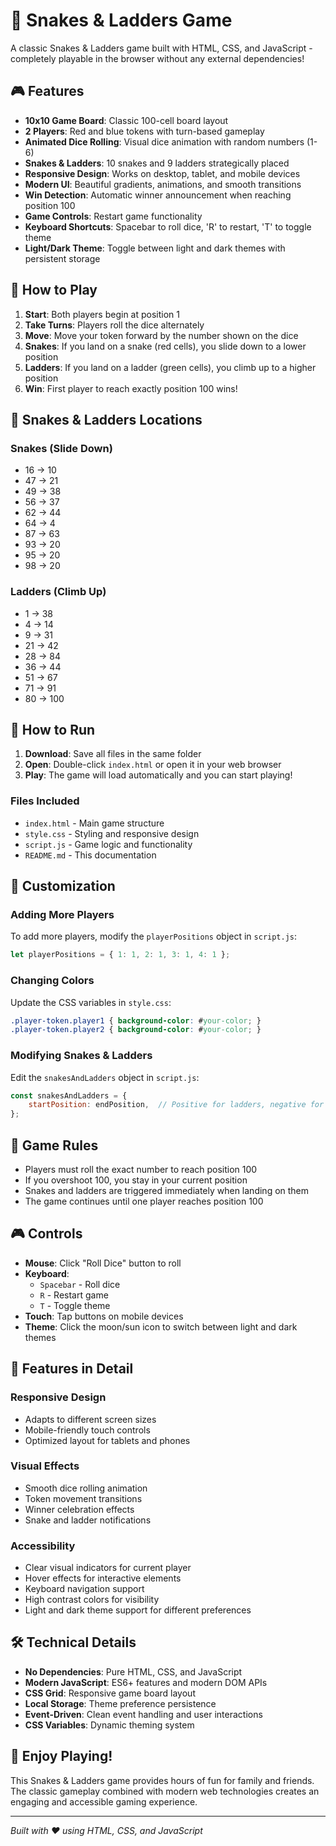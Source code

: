 # 🐍 Snakes & Ladders Game

A classic Snakes & Ladders game built with HTML, CSS, and JavaScript - completely playable in the browser without any external dependencies!

## 🎮 Features

- **10x10 Game Board**: Classic 100-cell board layout
- **2 Players**: Red and blue tokens with turn-based gameplay
- **Animated Dice Rolling**: Visual dice animation with random numbers (1-6)
- **Snakes & Ladders**: 10 snakes and 9 ladders strategically placed
- **Responsive Design**: Works on desktop, tablet, and mobile devices
- **Modern UI**: Beautiful gradients, animations, and smooth transitions
- **Win Detection**: Automatic winner announcement when reaching position 100
- **Game Controls**: Restart game functionality
- **Keyboard Shortcuts**: Spacebar to roll dice, 'R' to restart, 'T' to toggle theme
- **Light/Dark Theme**: Toggle between light and dark themes with persistent storage

## 🎯 How to Play

1. **Start**: Both players begin at position 1
2. **Take Turns**: Players roll the dice alternately
3. **Move**: Move your token forward by the number shown on the dice
4. **Snakes**: If you land on a snake (red cells), you slide down to a lower position
5. **Ladders**: If you land on a ladder (green cells), you climb up to a higher position
6. **Win**: First player to reach exactly position 100 wins!

## 🎲 Snakes & Ladders Locations

### Snakes (Slide Down)
- 16 → 10
- 47 → 21
- 49 → 38
- 56 → 37
- 62 → 44
- 64 → 4
- 87 → 63
- 93 → 20
- 95 → 20
- 98 → 20

### Ladders (Climb Up)
- 1 → 38
- 4 → 14
- 9 → 31
- 21 → 42
- 28 → 84
- 36 → 44
- 51 → 67
- 71 → 91
- 80 → 100

## 🚀 How to Run

1. **Download**: Save all files in the same folder
2. **Open**: Double-click `index.html` or open it in your web browser
3. **Play**: The game will load automatically and you can start playing!

### Files Included
- `index.html` - Main game structure
- `style.css` - Styling and responsive design
- `script.js` - Game logic and functionality
- `README.md` - This documentation

## 🎨 Customization

### Adding More Players
To add more players, modify the `playerPositions` object in `script.js`:
```javascript
let playerPositions = { 1: 1, 2: 1, 3: 1, 4: 1 };
```

### Changing Colors
Update the CSS variables in `style.css`:
```css
.player-token.player1 { background-color: #your-color; }
.player-token.player2 { background-color: #your-color; }
```

### Modifying Snakes & Ladders
Edit the `snakesAndLadders` object in `script.js`:
```javascript
const snakesAndLadders = {
    startPosition: endPosition,  // Positive for ladders, negative for snakes
};
```

## 🎯 Game Rules

- Players must roll the exact number to reach position 100
- If you overshoot 100, you stay in your current position
- Snakes and ladders are triggered immediately when landing on them
- The game continues until one player reaches position 100

## 🎮 Controls

- **Mouse**: Click "Roll Dice" button to roll
- **Keyboard**: 
  - `Spacebar` - Roll dice
  - `R` - Restart game
  - `T` - Toggle theme
- **Touch**: Tap buttons on mobile devices
- **Theme**: Click the moon/sun icon to switch between light and dark themes

## 🌟 Features in Detail

### Responsive Design
- Adapts to different screen sizes
- Mobile-friendly touch controls
- Optimized layout for tablets and phones

### Visual Effects
- Smooth dice rolling animation
- Token movement transitions
- Winner celebration effects
- Snake and ladder notifications

### Accessibility
- Clear visual indicators for current player
- Hover effects for interactive elements
- Keyboard navigation support
- High contrast colors for visibility
- Light and dark theme support for different preferences

## 🛠️ Technical Details

- **No Dependencies**: Pure HTML, CSS, and JavaScript
- **Modern JavaScript**: ES6+ features and modern DOM APIs
- **CSS Grid**: Responsive game board layout
- **Local Storage**: Theme preference persistence
- **Event-Driven**: Clean event handling and user interactions
- **CSS Variables**: Dynamic theming system

## 🎉 Enjoy Playing!

This Snakes & Ladders game provides hours of fun for family and friends. The classic gameplay combined with modern web technologies creates an engaging and accessible gaming experience.

---

*Built with ❤️ using HTML, CSS, and JavaScript*
